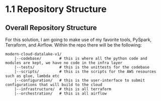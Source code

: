 # 1.1 Repository Structure

## Overall Repository Structure

For this solution, I am going to make use of my favorite tools, PySpark, Terraform, and Airflow.
Within the repo there will be the following:

```
modern-cloud-datalake-v1/
    |--codebase/        # this is where all the python code and modules are kept, we have no code in the infra layer
    |--tests/           # this is the unittests for the codebase
    |--scripts/         # this is the scripts for the AWS resources such as glue, lambda etc
    |--configuration/   # this is the user-interface to submit configurations that will build to the cloud
    |--infrastructure/  # this is all terraform
    |--orchestration/   # this is all airflow
```